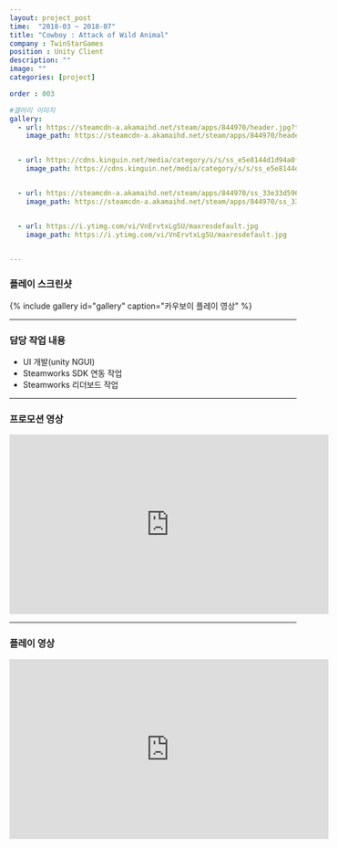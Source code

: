 ```yaml
---
layout: project_post
time:  "2018-03 ~ 2018-07"
title: "Cowboy : Attack of Wild Animal"
company : TwinStarGames
position : Unity Client
description: ""
image: ""
categories: [project]

order : 003

#갤러리 이미지
gallery:
  - url: https://steamcdn-a.akamaihd.net/steam/apps/844970/header.jpg?t=1530182080
    image_path: https://steamcdn-a.akamaihd.net/steam/apps/844970/header.jpg?t=1530182080


  - url: https://cdns.kinguin.net/media/category/s/s/ss_e5e8144d1d94a0f52936dba4d70c34c6e855eca7.1920x1080_1526634077.jpg
    image_path: https://cdns.kinguin.net/media/category/s/s/ss_e5e8144d1d94a0f52936dba4d70c34c6e855eca7.1920x1080_1526634077.jpg


  - url: https://steamcdn-a.akamaihd.net/steam/apps/844970/ss_33e33d5966123270183a09dff89c3cd4bfa2cb2b.jpg?t=1526591885
    image_path: https://steamcdn-a.akamaihd.net/steam/apps/844970/ss_33e33d5966123270183a09dff89c3cd4bfa2cb2b.jpg?t=1526591885


  - url: https://i.ytimg.com/vi/VnErvtxLg5U/maxresdefault.jpg
    image_path: https://i.ytimg.com/vi/VnErvtxLg5U/maxresdefault.jpg


---
```


### 플레이 스크린샷
{% include gallery id="gallery" caption="카우보이 플레이 영상" %}

---
### 담당 작업 내용
  - UI 개발(unity NGUI)
  - Steamworks SDK 연동 작업
  - Steamworks 리더보드 작업

---
### 프로모션 영상
<iframe width="560" height="315" src="https://www.youtube.com/embed/8rKIbQwSo6M" frameborder="0" allow="accelerometer; autoplay; encrypted-media; gyroscope; picture-in-picture" allowfullscreen></iframe>

---
### 플레이 영상
<iframe width="560" height="315" src="https://www.youtube.com/embed/-Nl9imlUJ5c" frameborder="0" allow="accelerometer; autoplay; encrypted-media; gyroscope; picture-in-picture" allowfullscreen></iframe>
